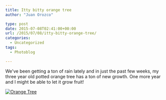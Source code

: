 ```yaml
---
title: Itty bitty orange tree
author: "Juan Orozco" 

type: post
date: 2015-07-08T02:41:00+00:00
url: /2015/07/08/itty-bitty-orange-tree/
categories:
  - Uncategorized
tags:
  - Photoblog

---
```

We've been getting a ton of rain lately and in just the past few weeks, my three year old potted orange tree has a ton of new growth. One more year and I might be able to let it grow fruit!

<!-- more -->

[<img src="https://i0.wp.com/m.juanorozco.com/photos/2015/07/orange_tree.medium.jpg?w=580" alt="Orange Tree" data-recalc-dims="1" />][1]

 [1]: https://i1.wp.com/m.juanorozco.com/photos/2015/07/orange_tree.large.jpg